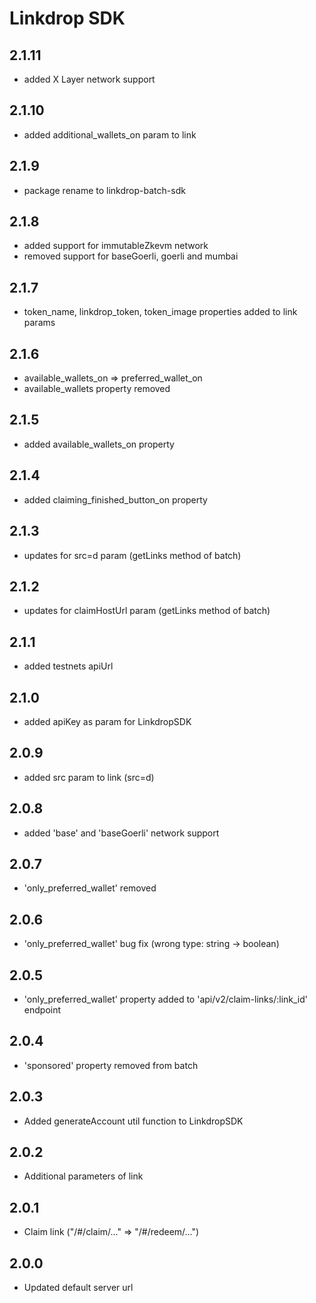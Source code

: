 # Linkdrop SDK

## 2.1.11
- added X Layer network support

## 2.1.10
- added additional_wallets_on param to link

## 2.1.9
- package rename to linkdrop-batch-sdk

## 2.1.8
- added support for immutableZkevm network
- removed support for baseGoerli, goerli and mumbai

## 2.1.7
- token_name, linkdrop_token, token_image properties added to link params

## 2.1.6
- available_wallets_on => preferred_wallet_on
- available_wallets property removed

## 2.1.5
- added available_wallets_on property

## 2.1.4
- added claiming_finished_button_on property

## 2.1.3
- updates for src=d param (getLinks method of batch)

## 2.1.2
- updates for claimHostUrl param (getLinks method of batch)

## 2.1.1
- added testnets apiUrl

## 2.1.0
- added apiKey as param for LinkdropSDK 

## 2.0.9
- added src param to link (src=d)

## 2.0.8
- added 'base' and 'baseGoerli' network support

## 2.0.7
- 'only_preferred_wallet' removed

## 2.0.6
- 'only_preferred_wallet' bug fix (wrong type: string -> boolean)

## 2.0.5
- 'only_preferred_wallet' property added to 'api/v2/claim-links/:link_id' endpoint

## 2.0.4
- 'sponsored' property removed from batch

## 2.0.3
- Added generateAccount util function to LinkdropSDK

## 2.0.2
- Additional parameters of link

## 2.0.1
- Claim link ("/#/claim/..." => "/#/redeem/...")

## 2.0.0
- Updated default server url